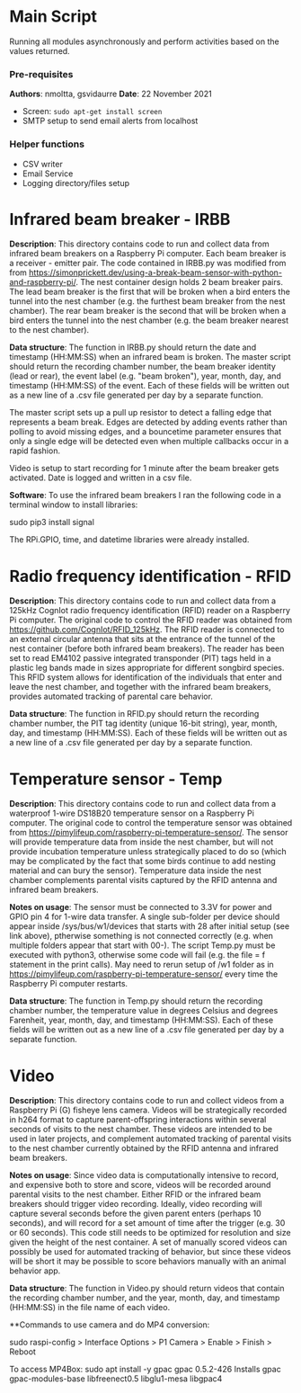 <h1>Main Script</h1>
<p>Running all modules asynchronously and perform activities based on the values returned.</p>
<h3>Pre-requisites</h3>

**Authors**: nmoltta, gsvidaurre
**Date**: 22 November 2021

- Screen: ```sudo apt-get install screen```
- SMTP setup to send email alerts from localhost

<h3>Helper functions</h3>

- CSV writer
- Email Service
- Logging directory/files setup

<h1>Infrared beam breaker - IRBB</h1>

**Description**: This directory contains code to run and collect data from infrared beam breakers on a Raspberry Pi computer. Each beam breaker is a receiver - emitter pair. The code contained in IRBB.py was modified from from https://simonprickett.dev/using-a-break-beam-sensor-with-python-and-raspberry-pi/. The nest container design holds 2 beam breaker pairs. The lead beam breaker is the first that will be broken when a bird enters the tunnel into the nest chamber (e.g. the furthest beam breaker from the nest chamber). The rear beam breaker is the second that will be broken when a bird enters the tunnel into the nest chamber (e.g. the beam breaker nearest to the nest chamber).

**Data structure**: The function in IRBB.py should return the date and timestamp (HH:MM:SS) when an infrared beam is broken. The master script should return the recording chamber number, the beam breaker identity (lead or rear), the event label (e.g. "beam broken"), year, month, day, and timestamp (HH:MM:SS) of the event. Each of these fields will be written out as a new line of a .csv file generated per day by a separate function.

The master script sets up a pull up resistor to detect a falling edge that represents a beam break. Edges are detected by adding events rather than polling to avoid missing edges, and a bouncetime parameter ensures that only a single edge will be detected even when multiple callbacks occur in a rapid fashion.

Video is setup to start recording for 1 minute after the beam breaker gets activated. Date is logged and written in a csv file.

**Software**: To use the infrared beam breakers I ran the following code in a terminal window to install libraries:

sudo pip3 install signal

The RPi.GPIO, time, and datetime libraries were already installed.


<h1>Radio frequency identification - RFID</h1>

**Description**: This directory contains code to run and collect data from a 125kHz CognIot radio frequency identification (RFID) reader on a Raspberry Pi computer. The original code to control the RFID reader was obtained from https://github.com/CognIot/RFID_125kHz. The RFID reader is connected to an external circular antenna that sits at the entrance of the tunnel of the nest container (before both infrared beam breakers). The reader has been set to read EM4102 passive integrated transponder (PIT) tags held in a plastic leg bands made in sizes appropriate for different songbird species. This RFID system allows for identification of the individuals that enter and leave the nest chamber, and together with the infrared beam breakers, provides automated tracking of parental care behavior.

**Data structure**: The function in RFID.py should return the recording chamber number, the PIT tag identity (unique 16-bit string), year, month, day, and timestamp (HH:MM:SS). Each of these fields will be written out as a new line of a .csv file generated per day by a separate function.

<h1>Temperature sensor  - Temp</h1>

**Description**: This directory contains code to run and collect data from a waterproof 1-wire DS18B20 temperature sensor on a Raspberry Pi computer. The original code to control the temperature sensor was obtained from https://pimylifeup.com/raspberry-pi-temperature-sensor/. The sensor will provide temperature data from inside the nest chamber, but will not provide incubation temperature unless strategically placed to do so (which may be complicated by the fact that some birds continue to add nesting material and can bury the sensor). Temperature data inside the nest chamber complements parental visits captured by the RFID antenna and infrared beam breakers.

**Notes on usage**: The sensor must be connected to 3.3V for power and GPIO pin 4 for 1-wire data transfer. A single sub-folder per device should appear inside /sys/bus/w1/devices that starts with 28 after initial setup (see link above), ptherwise something is not connected correctly (e.g. when multiple folders appear that start with 00-). The script Temp.py must be executed with python3, otherwise some code will fail (e.g. the file = f statement in the print calls). May need to rerun setup of /w1 folder as in https://pimylifeup.com/raspberry-pi-temperature-sensor/ every time the Raspberry Pi computer restarts.

**Data structure**: The function in Temp.py should return the recording chamber number, the temperature value in degrees Celsius and degrees Farenheit, year, month, day, and timestamp (HH:MM:SS). Each of these fields will be written out as a new line of a .csv file generated per day by a separate function.


<h1>Video</h1>

**Description**: This directory contains code to run and collect videos from a Raspberry Pi (G) fisheye lens camera. Videos will be strategically recorded in h264 format to capture parent-offspring interactions within several seconds of visits to the nest chamber. These videos are intended to be used in later projects, and complement automated tracking of parental visits to the nest chamber currently obtained by the RFID antenna and infrared beam breakers.

**Notes on usage**: Since video data is computationally intensive to record, and expensive both to store and score, videos will be recorded around parental visits to the nest chamber. Either RFID or the infrared beam breakers should trigger video recording. Ideally, video recording will capture several seconds before the given parent enters (perhaps 10 seconds), and will record for a set amount of time after the trigger (e.g. 30 or 60 seconds). This code still needs to be optimized for resolution and size given the height of the nest container. A set of manually scored videos can possibly be used for automated tracking of behavior, but since these videos will be short it may be possible to score behaviors manually with an animal behavior app.

**Data structure**: The function in Video.py should return videos that contain the recording chamber number, and the year, month, day, and timestamp (HH:MM:SS) in the file name of each video.

**Commands to use camera and do MP4 conversion:

sudo raspi-config > Interface Options > P1 Camera > Enable > Finish > Reboot

To access MP4Box: sudo apt install -y gpac
gpac 0.5.2-426
Installs gpac gpac-modules-base libfreenect0.5 libglu1-mesa libgpac4
